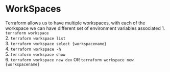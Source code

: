 # WorkSpaces

Terraform allows us to have multiple workspaces, with each of the workspace we can have different set of environment variables associated
    1.  ```terraform workspace```  
    2.  ```terraform workspace list```  
    3.  ```terraform workspace select {workspacename}```  
    4.  ```terraform workspace -h```  
    5.  ```terraform workspace show```  
    6.  ```terraform workspace new dev``` OR ```terraform workspace new {workspacename}```  